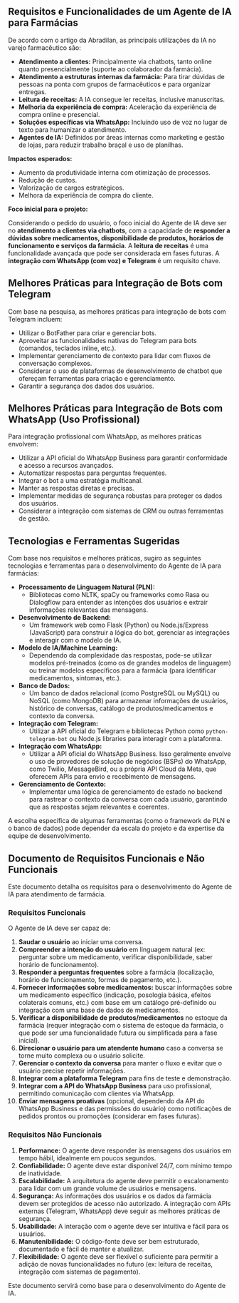 

## Requisitos e Funcionalidades de um Agente de IA para Farmácias

De acordo com o artigo da Abradilan, as principais utilizações da IA no varejo farmacêutico são:

*   **Atendimento a clientes:** Principalmente via chatbots, tanto online quanto presencialmente (suporte ao colaborador da farmácia).
*   **Atendimento a estruturas internas da farmácia:** Para tirar dúvidas de pessoas na ponta com grupos de farmacêuticos e para organizar entregas.
*   **Leitura de receitas:** A IA consegue ler receitas, inclusive manuscritas.
*   **Melhoria da experiência de compra:** Aceleração da experiência de compra online e presencial.
*   **Soluções específicas via WhatsApp:** Incluindo uso de voz no lugar de texto para humanizar o atendimento.
*   **Agentes de IA:** Definidos por áreas internas como marketing e gestão de lojas, para reduzir trabalho braçal e uso de planilhas.

**Impactos esperados:**

*   Aumento da produtividade interna com otimização de processos.
*   Redução de custos.
*   Valorização de cargos estratégicos.
*   Melhora da experiência de compra do cliente.

**Foco inicial para o projeto:**

Considerando o pedido do usuário, o foco inicial do Agente de IA deve ser no **atendimento a clientes via chatbots**, com a capacidade de **responder a dúvidas sobre medicamentos, disponibilidade de produtos, horários de funcionamento e serviços da farmácia**. A **leitura de receitas** é uma funcionalidade avançada que pode ser considerada em fases futuras. A **integração com WhatsApp (com voz) e Telegram** é um requisito chave.



## Melhores Práticas para Integração de Bots com Telegram

Com base na pesquisa, as melhores práticas para integração de bots com Telegram incluem:

*   Utilizar o BotFather para criar e gerenciar bots.
*   Aproveitar as funcionalidades nativas do Telegram para bots (comandos, teclados inline, etc.).
*   Implementar gerenciamento de contexto para lidar com fluxos de conversação complexos.
*   Considerar o uso de plataformas de desenvolvimento de chatbot que ofereçam ferramentas para criação e gerenciamento.
*   Garantir a segurança dos dados dos usuários.

## Melhores Práticas para Integração de Bots com WhatsApp (Uso Profissional)

Para integração profissional com WhatsApp, as melhores práticas envolvem:

*   Utilizar a API oficial do WhatsApp Business para garantir conformidade e acesso a recursos avançados.
*   Automatizar respostas para perguntas frequentes.
*   Integrar o bot a uma estratégia multicanal.
*   Manter as respostas diretas e precisas.
*   Implementar medidas de segurança robustas para proteger os dados dos usuários.
*   Considerar a integração com sistemas de CRM ou outras ferramentas de gestão.



## Tecnologias e Ferramentas Sugeridas

Com base nos requisitos e melhores práticas, sugiro as seguintes tecnologias e ferramentas para o desenvolvimento do Agente de IA para farmácias:

*   **Processamento de Linguagem Natural (PLN):**
    *   Bibliotecas como NLTK, spaCy ou frameworks como Rasa ou Dialogflow para entender as intenções dos usuários e extrair informações relevantes das mensagens.
*   **Desenvolvimento de Backend:**
    *   Um framework web como Flask (Python) ou Node.js/Express (JavaScript) para construir a lógica do bot, gerenciar as integrações e interagir com o modelo de IA.
*   **Modelo de IA/Machine Learning:**
    *   Dependendo da complexidade das respostas, pode-se utilizar modelos pré-treinados (como os de grandes modelos de linguagem) ou treinar modelos específicos para a farmácia (para identificar medicamentos, sintomas, etc.).
*   **Banco de Dados:**
    *   Um banco de dados relacional (como PostgreSQL ou MySQL) ou NoSQL (como MongoDB) para armazenar informações de usuários, histórico de conversas, catálogo de produtos/medicamentos e contexto da conversa.
*   **Integração com Telegram:**
    *   Utilizar a API oficial do Telegram e bibliotecas Python como `python-telegram-bot` ou Node.js libraries para interagir com a plataforma.
*   **Integração com WhatsApp:**
    *   Utilizar a API oficial do WhatsApp Business. Isso geralmente envolve o uso de provedores de solução de negócios (BSPs) do WhatsApp, como Twilio, MessageBird, ou a própria API Cloud da Meta, que oferecem APIs para envio e recebimento de mensagens.
*   **Gerenciamento de Contexto:**
    *   Implementar uma lógica de gerenciamento de estado no backend para rastrear o contexto da conversa com cada usuário, garantindo que as respostas sejam relevantes e coerentes.

A escolha específica de algumas ferramentas (como o framework de PLN e o banco de dados) pode depender da escala do projeto e da expertise da equipe de desenvolvimento.



## Documento de Requisitos Funcionais e Não Funcionais

Este documento detalha os requisitos para o desenvolvimento do Agente de IA para atendimento de farmácia.

### Requisitos Funcionais

O Agente de IA deve ser capaz de:

1.  **Saudar o usuário** ao iniciar uma conversa.
2.  **Compreender a intenção do usuário** em linguagem natural (ex: perguntar sobre um medicamento, verificar disponibilidade, saber horário de funcionamento).
3.  **Responder a perguntas frequentes** sobre a farmácia (localização, horário de funcionamento, formas de pagamento, etc.).
4.  **Fornecer informações sobre medicamentos:** buscar informações sobre um medicamento específico (indicação, posologia básica, efeitos colaterais comuns, etc.) com base em um catálogo pré-definido ou integração com uma base de dados de medicamentos.
5.  **Verificar a disponibilidade de produtos/medicamentos** no estoque da farmácia (requer integração com o sistema de estoque da farmácia, o que pode ser uma funcionalidade futura ou simplificada para a fase inicial).
6.  **Direcionar o usuário para um atendente humano** caso a conversa se torne muito complexa ou o usuário solicite.
7.  **Gerenciar o contexto da conversa** para manter o fluxo e evitar que o usuário precise repetir informações.
8.  **Integrar com a plataforma Telegram** para fins de teste e demonstração.
9.  **Integrar com a API do WhatsApp Business** para uso profissional, permitindo comunicação com clientes via WhatsApp.
10. **Enviar mensagens proativas** (opcional, dependendo da API do WhatsApp Business e das permissões do usuário) como notificações de pedidos prontos ou promoções (considerar em fases futuras).

### Requisitos Não Funcionais

1.  **Performance:** O agente deve responder às mensagens dos usuários em tempo hábil, idealmente em poucos segundos.
2.  **Confiabilidade:** O agente deve estar disponível 24/7, com mínimo tempo de inatividade.
3.  **Escalabilidade:** A arquitetura do agente deve permitir o escalonamento para lidar com um grande volume de usuários e mensagens.
4.  **Segurança:** As informações dos usuários e os dados da farmácia devem ser protegidos de acesso não autorizado. A integração com APIs externas (Telegram, WhatsApp) deve seguir as melhores práticas de segurança.
5.  **Usabilidade:** A interação com o agente deve ser intuitiva e fácil para os usuários.
6.  **Manutenibilidade:** O código-fonte deve ser bem estruturado, documentado e fácil de manter e atualizar.
7.  **Flexibilidade:** O agente deve ser flexível o suficiente para permitir a adição de novas funcionalidades no futuro (ex: leitura de receitas, integração com sistemas de pagamento).

Este documento servirá como base para o desenvolvimento do Agente de IA.

